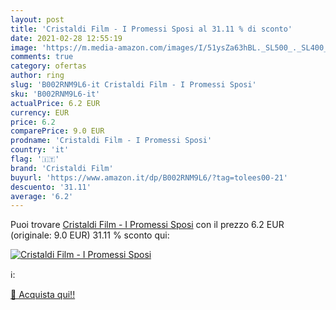 ```yaml
---
layout: post
title: 'Cristaldi Film - I Promessi Sposi al 31.11 % di sconto'
date: 2021-02-28 12:55:19
image: 'https://m.media-amazon.com/images/I/51ysZa63hBL._SL500_._SL400_.jpg'
comments: true
category: ofertas
author: ring
slug: 'B002RNM9L6-it Cristaldi Film - I Promessi Sposi'
sku: 'B002RNM9L6-it'
actualPrice: 6.2 EUR
currency: EUR
price: 6.2
comparePrice: 9.0 EUR
prodname: 'Cristaldi Film - I Promessi Sposi'
country: 'it'
flag: '🇮🇹'
brand: 'Cristaldi Film'
buyurl: 'https://www.amazon.it/dp/B002RNM9L6/?tag=tolees00-21'
descuento: '31.11'
average: '6.2'
---
```


Puoi trovare [Cristaldi Film - I Promessi Sposi](https://www.amazon.it/dp/B002RNM9L6/?tag=tolees00-21) con il prezzo 6.2 EUR (originale: 9.0 EUR) 31.11 % sconto qui:

[![Cristaldi Film - I Promessi Sposi](https://m.media-amazon.com/images/I/51ysZa63hBL._SL500_._SL400_.jpg)](https://www.amazon.it/dp/B002RNM9L6/?tag=tolees00-21)

ℹ️:


[🛒 Acquista qui!!](https://www.amazon.it/dp/B002RNM9L6/?tag=tolees00-21)
